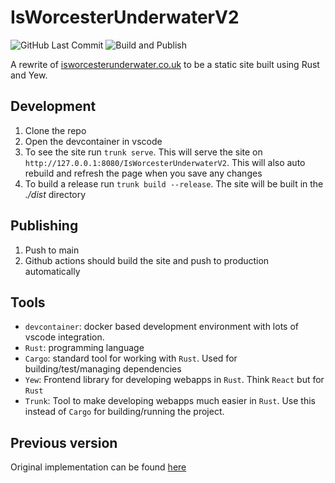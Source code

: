 # IsWorcesterUnderwaterV2

![GitHub Last Commit](https://img.shields.io/github/last-commit/brstrutt/IsWorcesterUnderwaterV2?logo=github)
![Build and Publish](https://github.com/brstrutt/IsWorcesterUnderwaterV2/actions/workflows/build-and-publish.yml/badge.svg?branch=main)

A rewrite of [isworcesterunderwater.co.uk](https://isworcesterunderwater.co.uk) to be a static site built using Rust and Yew.

## Development

1. Clone the repo
2. Open the devcontainer in vscode
3. To see the site run `trunk serve`. This will serve the site on `http://127.0.0.1:8080/IsWorcesterUnderwaterV2`. This will also auto rebuild and refresh the page when you save any changes
4. To build a release run `trunk build --release`. The site will be built in the *./dist* directory

## Publishing

1. Push to main
2. Github actions should build the site and push to production automatically

## Tools

- `devcontainer`: docker based development environment with lots of vscode integration.
- `Rust`: programming language
- `Cargo`: standard tool for working with `Rust`. Used for building/test/managing dependencies
- `Yew`: Frontend library for developing webapps in `Rust`. Think `React` but for `Rust`
- `Trunk`: Tool to make developing webapps much easier in `Rust`. Use this instead of `Cargo` for building/running the project.

## Previous version

Original implementation can be found [here](https://github.com/brstrutt/IsWorcesterUnderwater)
